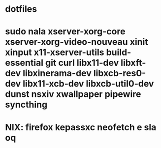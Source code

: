 # dotfiles

# sudo nala xserver-xorg-core xserver-xorg-video-nouveau xinit xinput x11-xserver-utils build-essential git curl libx11-dev libxft-dev libxinerama-dev libxcb-res0-dev libx11-xcb-dev libxcb-util0-dev dunst nsxiv xwallpaper pipewire syncthing

# NIX: firefox kepassxc neofetch e sla oq
